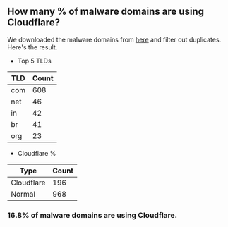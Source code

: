## How many % of malware domains are using Cloudflare?


We downloaded the malware domains from [here](https://urlhaus.abuse.ch) and filter out duplicates.
Here's the result.


[//]: # (start replacement)


- Top 5 TLDs

| TLD | Count |
| --- | --- |
| com | 608 |
| net | 46 |
| in | 42 |
| br | 41 |
| org | 23 |


- Cloudflare %

| Type | Count |
| --- | --- |
| Cloudflare | 196 |
| Normal | 968 |


### 16.8% of malware domains are using Cloudflare.